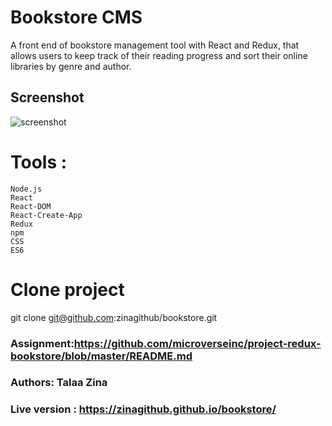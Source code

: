 # Bookstore CMS
A front end of bookstore management tool with React and Redux, that allows users to keep track of their reading progress and sort their online libraries by genre and author.

 

 ## Screenshot

![screenshot](https://github.com/zinagithub/zinatalaa.codes/blob/master/src/components/img/bookstore.png)


# Tools :

    Node.js
    React
    React-DOM
    React-Create-App
    Redux
    npm
    CSS
    ES6

# Clone project
   git clone git@github.com:zinagithub/bookstore.git
   
### Assignment:https://github.com/microverseinc/project-redux-bookstore/blob/master/README.md
 
### Authors: Talaa Zina 
 
### Live version : https://zinagithub.github.io/bookstore/
    
